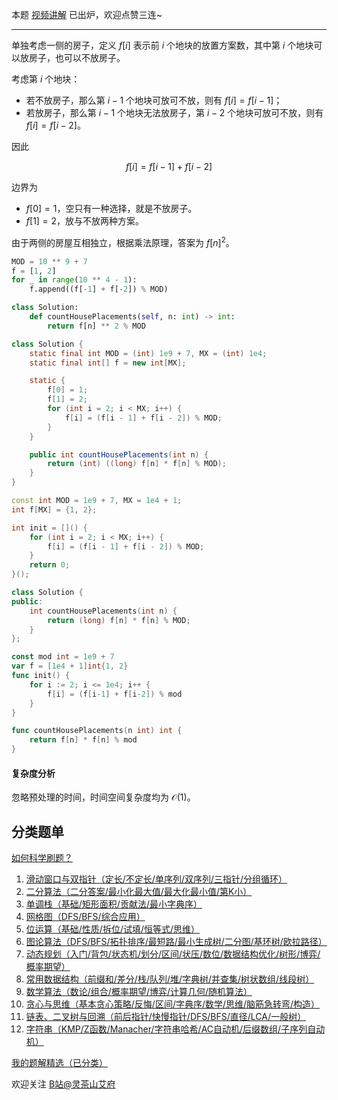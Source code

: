 本题 [视频讲解](https://www.bilibili.com/video/BV1pW4y1r7xs) 已出炉，欢迎点赞三连~

---

单独考虑一侧的房子，定义 $f[i]$ 表示前 $i$ 个地块的放置方案数，其中第 $i$ 个地块可以放房子，也可以不放房子。

考虑第 $i$ 个地块：

- 若不放房子，那么第 $i-1$ 个地块可放可不放，则有 $f[i] = f[i-1]$；
- 若放房子，那么第 $i-1$ 个地块无法放房子，第 $i-2$ 个地块可放可不放，则有 $f[i] = f[i-2]$。

因此

$$
f[i] = f[i-1] + f[i-2]
$$

边界为

- $f[0]=1$，空只有一种选择，就是不放房子。
- $f[1]=2$，放与不放两种方案。

由于两侧的房屋互相独立，根据乘法原理，答案为 $f[n]^2$。

```py [sol-Python3]
MOD = 10 ** 9 + 7
f = [1, 2]
for _ in range(10 ** 4 - 1):
    f.append((f[-1] + f[-2]) % MOD)

class Solution:
    def countHousePlacements(self, n: int) -> int:
        return f[n] ** 2 % MOD
```

```java [sol-Java]
class Solution {
    static final int MOD = (int) 1e9 + 7, MX = (int) 1e4;
    static final int[] f = new int[MX];

    static {
        f[0] = 1;
        f[1] = 2;
        for (int i = 2; i < MX; i++) {
            f[i] = (f[i - 1] + f[i - 2]) % MOD;
        }
    }

    public int countHousePlacements(int n) {
        return (int) ((long) f[n] * f[n] % MOD);
    }
}
```

```cpp [sol-C++]
const int MOD = 1e9 + 7, MX = 1e4 + 1;
int f[MX] = {1, 2};

int init = []() {
    for (int i = 2; i < MX; i++) {
        f[i] = (f[i - 1] + f[i - 2]) % MOD;
    }
    return 0;
}();

class Solution {
public:
    int countHousePlacements(int n) {
        return (long) f[n] * f[n] % MOD;
    }
};
```

```go [sol-Go]
const mod int = 1e9 + 7
var f = [1e4 + 1]int{1, 2}
func init() {
	for i := 2; i <= 1e4; i++ {
		f[i] = (f[i-1] + f[i-2]) % mod
	}
}

func countHousePlacements(n int) int {
	return f[n] * f[n] % mod
}
```

#### 复杂度分析

忽略预处理的时间，时间空间复杂度均为 $\mathcal{O}(1)$。

## 分类题单

[如何科学刷题？](https://leetcode.cn/circle/discuss/RvFUtj/)

1. [滑动窗口与双指针（定长/不定长/单序列/双序列/三指针/分组循环）](https://leetcode.cn/circle/discuss/0viNMK/)
2. [二分算法（二分答案/最小化最大值/最大化最小值/第K小）](https://leetcode.cn/circle/discuss/SqopEo/)
3. [单调栈（基础/矩形面积/贡献法/最小字典序）](https://leetcode.cn/circle/discuss/9oZFK9/)
4. [网格图（DFS/BFS/综合应用）](https://leetcode.cn/circle/discuss/YiXPXW/)
5. [位运算（基础/性质/拆位/试填/恒等式/思维）](https://leetcode.cn/circle/discuss/dHn9Vk/)
6. [图论算法（DFS/BFS/拓扑排序/最短路/最小生成树/二分图/基环树/欧拉路径）](https://leetcode.cn/circle/discuss/01LUak/)
7. [动态规划（入门/背包/状态机/划分/区间/状压/数位/数据结构优化/树形/博弈/概率期望）](https://leetcode.cn/circle/discuss/tXLS3i/)
8. [常用数据结构（前缀和/差分/栈/队列/堆/字典树/并查集/树状数组/线段树）](https://leetcode.cn/circle/discuss/mOr1u6/)
9. [数学算法（数论/组合/概率期望/博弈/计算几何/随机算法）](https://leetcode.cn/circle/discuss/IYT3ss/)
10. [贪心与思维（基本贪心策略/反悔/区间/字典序/数学/思维/脑筋急转弯/构造）](https://leetcode.cn/circle/discuss/g6KTKL/)
11. [链表、二叉树与回溯（前后指针/快慢指针/DFS/BFS/直径/LCA/一般树）](https://leetcode.cn/circle/discuss/K0n2gO/)
12. [字符串（KMP/Z函数/Manacher/字符串哈希/AC自动机/后缀数组/子序列自动机）](https://leetcode.cn/circle/discuss/SJFwQI/)

[我的题解精选（已分类）](https://github.com/EndlessCheng/codeforces-go/blob/master/leetcode/SOLUTIONS.md)

欢迎关注 [B站@灵茶山艾府](https://space.bilibili.com/206214)
